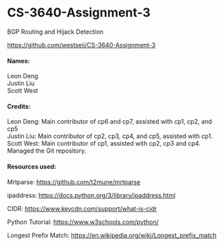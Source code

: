 # CS-3640-Assignment-3
BGP Routing and Hijack Detection

https://github.com/westseii/CS-3640-Assignment-3

#### Names:
Leon Deng<br>
Justin Liu<br>
Scott West

#### Credits:
Leon Deng: Main contributor of cp6 and cp7, assisted with cp1, cp2, and cp5<br>
Justin Liu: Main contributor of cp2, cp3, cp4, and cp5, assisted with cp1. <br>
Scott West: Main contributor of cp1, assisted with cp2, cp3 and cp4. Managed the Git repository.

#### Resources used:
Mrtparse: https://github.com/t2mune/mrtparse

ipaddress: https://docs.python.org/3/library/ipaddress.html

CIDR: https://www.keycdn.com/support/what-is-cidr

Python Tutorial: https://www.w3schools.com/python/

Longest Prefix Match: https://en.wikipedia.org/wiki/Longest_prefix_match

